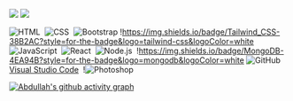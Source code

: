 <img src="https://github-readme-stats.vercel.app/api?username=developerabdullah-me&show_icons=true&theme=light&line_height=33"> <img src="https://github-readme-stats.vercel.app/api/top-langs/?username=developerabdullah-me&theme=light&hide_langs_below=1">

 ![HTML](https://img.shields.io/badge/-HTML-05122A?style=flat&logo=HTML5)&nbsp;
 ![CSS](https://img.shields.io/badge/-CSS-05122A?style=flat&logo=CSS3&logoColor=1572B6)&nbsp;
![Bootstrap](https://img.shields.io/badge/-Bootstrap-05122A?style=flat&logo=bootstrap&logoColor=563D7C) 
!https://img.shields.io/badge/Tailwind_CSS-38B2AC?style=for-the-badge&logo=tailwind-css&logoColor=white
![JavaScript](https://img.shields.io/badge/-JavaScript-05122A?style=flat&logo=javascript)&nbsp;
![React](https://img.shields.io/badge/-React-05122A?style=flat&logo=react)&nbsp;
 ![Node.js](https://img.shields.io/badge/-Node.js-05122A?style=flat&logo=node.js)&nbsp; 
!https://img.shields.io/badge/MongoDB-4EA94B?style=for-the-badge&logo=mongodb&logoColor=white
![GitHub](https://img.shields.io/badge/-GitHub-05122A?style=flat&logo=github)&nbsp; 
[Visual Studio Code](https://img.shields.io/badge/-Visual%20Studio%20Code-05122A?style=flat&logo=visual-studio-code&logoColor=007ACC)&nbsp; 
 !![Photoshop](https://img.shields.io/badge/-Photoshop-05122A?style=flat&logo=adobe-photoshop)&nbsp;


[![Abdullah's github activity graph](https://activity-graph.herokuapp.com/graph?username=developerabdullah-me&bg_color=ffffff&color=010203&line=0ebaec&point=1adbce&area=true&hide_border=true)](https://github.com/NoobMahbub/github-readme-activity-graph)
